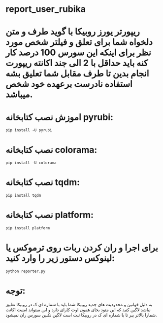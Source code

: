 # report_user_rubika



# ریپورتر یورز روبیکا با گوید طرف و متن دلخواه شما برای تعلق و فیلتر شخص مورد نظر برای اینکه این سورس 100 درصد کار کنه باید حداقل با 2 الی جند اکانته ریپورت انجام بدین تا طرف مقابل شما تعلیق بشه استفاده نادرست برعهده خود شخص میباشد.



# اموزش نصب کتابخانه  pyrubi:

```pip install -U pyrubi```

# نصب کتابخانه colorama:

```pip install -U colorama```
# نصب کتابخانه tqdm:

```pip install tqdm```
# نصب کتابخانه platform:

```pip install platform```


# برای اجرا و ران کردن ربات روی ترموکس یا لینوکس دستور زیر را وارد  کنید:

```python reporter.py```

# توجه:
به دلیل قوانین و محدودیت های جدید روبیکا شما باید با شماره ‌ای ک در روبیکا تعلیق نباشد لاگین کنید که این متود بجای همون اوت کارای دارد و این میتواند امنیت اکانت شمارا بالاتر ببر تا با شماره ای ک در روبیکا ثبت است لاگین نکنین سورس ران نمیشود.
